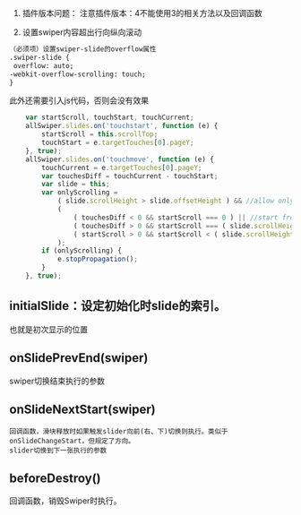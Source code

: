 1. 插件版本问题： 
  注意插件版本：4不能使用3的相关方法以及回调函数
  
2. 设置swiper内容超出行向纵向滚动
```html
（必须项）设置swiper-slide的overflow属性
.swiper-slide {  
 overflow: auto;  
-webkit-overflow-scrolling: touch;   
}
```
此外还需要引入js代码，否则会没有效果
```js
    var startScroll, touchStart, touchCurrent;
    allSwiper.slides.on('touchstart', function (e) {
        startScroll = this.scrollTop;
        touchStart = e.targetTouches[0].pageY;
    }, true);
    allSwiper.slides.on('touchmove', function (e) {
        touchCurrent = e.targetTouches[0].pageY;
        var touchesDiff = touchCurrent - touchStart;
        var slide = this;
        var onlyScrolling =
            ( slide.scrollHeight > slide.offsetHeight ) && //allow only when slide is scrollable
            (
                ( touchesDiff < 0 && startScroll === 0 ) || //start from top edge to scroll bottom
                ( touchesDiff > 0 && startScroll === ( slide.scrollHeight - slide.offsetHeight ) ) || //start from bottom edge to scroll top
                ( startScroll > 0 && startScroll < ( slide.scrollHeight - slide.offsetHeight ) ) //start from the middle
            );
        if (onlyScrolling) {
            e.stopPropagation();
        }
    }, true);
```


## initialSlide：设定初始化时slide的索引。
   也就是初次显示的位置
## onSlidePrevEnd(swiper)
   swiper切换结束执行的参数
   
 ## onSlideNextStart(swiper)
    回调函数，滑块释放时如果触发slider向前(右、下)切换则执行。类似于onSlideChangeStart，但规定了方向。
    slider切换到下一张执行的参数

## beforeDestroy()
   回调函数，销毁Swiper时执行。

